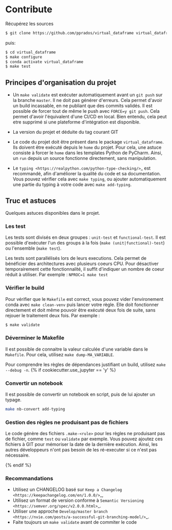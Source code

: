 # Contribute

Récupérez les sources
```bash
$ git clone https://github.com/pprados/virtual_dataframe virtual_dataframe
```
puis:

```bash
$ cd virtual_dataframe
$ make configure
$ conda activate virtual_dataframe
$ make test
```

## Principes d'organisation du projet
- Un ``make validate`` est exécuter automatiquement avant un ``git push`` sur la branche ``master``.
  Il ne doit pas générer d'erreurs. Cela permet d'avoir un build incassable, en ne publiant
  que des commits validés.
  Il est possible de forcer tout de même le push avec ``FORCE=y git push``.
  Cela permet d'avoir l'équivalent d'une CI/CD en local. Bien entendu, cela peut etre supprimé
  si une plateforme d'intégration est disponible.

- La version du projet et déduite du tag courant GIT

- Le code du projet doit être présent dans le package ``virtual_dataframe``.
  Ils doivent être exécuté depuis le ``home`` du projet. Pour cela, une astuce consiste
  à forcer le ``home`` dans les templates Python de PyCharm. Ainsi, un ``run`` depuis un source
  fonctionne directement, sans manipulation.

- Le `typing <https://realpython.com/python-type-checking/>`_ est recommandé, afin d'améliorer la qualité du code
  et sa documentation. Vous pouvez vérifier cela avec ``make typing``, ou ajouter automatiquement une partie du typing
  à votre code avec ``make add-typing``.

## Truc et astuces
Quelques astuces disponibles dans le projet.

### Les test
Les tests sont divisés en deux groupes : ``unit-test`` et ``functional-test``.
Il est possible d'exécuter l'un des groups à la fois (``make (unit|functional)-test``) ou
l'ensemble (``make test``).

Les tests sont parallélisés lors de leurs executions. Cela permet de bénéficier des architectures
avec plusieurs coeurs CPU. Pour désactiver temporairement cette fonctionnalité, il suffit
d'indiquer un nombre de coeur réduit à utiliser. Par exemple : ``NPROC=1 make test``

### Vérifier le build
Pour vérifier que le ``Makefile`` est correct, vous pouvez vider l'environement conda avec ``make clean-venv``
puis lancer votre règle. Elle doit fonctionner directement et doit même pouvoir être exécuté deux fois
de suite, sans rejouer le traitement deux fois. Par exemple :

```bash
$ make validate
```

### Déverminer le Makefile
Il est possible de connaitre la valeur calculée d'une variable dans le ``Makefile``. Pour cela,
utilisez ``make dump-MA_VARIABLE``.

Pour comprendre les règles de dépendances justifiant un build, utilisez ``make --debug -n``.
{% if cookiecutter.use_jupyter == 'y' %}
### Convertir un notebook

Il est possible de convertir un notebook en script, puis de lui ajouter un typage.

```bash
make nb-convert add-typing
```

### Gestion des règles ne produisant pas de fichiers
Le code génère des fichiers  ``.make-<rule>`` pour les règles ne produisant pas
de fichier, comme ``test`` ou ``validate`` par exemple. Vous pouvez ajoutez ces
fichiers à GIT pour mémoriser la date de la dernière exécution. Ainsi, les
autres développeurs n'ont pas besoin de les ré-executer si ce n'est pas nécessaire.

{% endif %}

### Recommandations
- Utilisez un CHANGELOG basé sur `Keep a Changelog <https://keepachangelog.com/en/1.0.0/>`_,
- Utilisez un format de version conforme à `Semantic Versioning <https://semver.org/spec/v2.0.0.html>`_.
- Utiliser une approche `Develop/master branch <https://nvie.com/posts/a-successful-git-branching-model/>`_.
- Faite toujours un ``make validate`` avant de commiter le code
